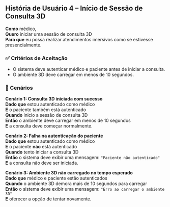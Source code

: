 ## História de Usuário 4 – Início de Sessão de Consulta 3D

**Como** médico,  
**Quero** iniciar uma sessão de consulta 3D  
**Para que** eu possa realizar atendimentos imersivos como se estivesse presencialmente.

### ✅ Critérios de Aceitação

- O sistema deve autenticar médico e paciente antes de iniciar a consulta.  
- O ambiente 3D deve carregar em menos de 10 segundos.

### 📌 Cenários

**Cenário 1: Consulta 3D iniciada com sucesso**  
**Dado que** estou autenticado como médico  
**E** o paciente também está autenticado  
**Quando** inicio a sessão de consulta 3D  
**Então** o ambiente deve carregar em menos de 10 segundos  
**E** a consulta deve começar normalmente.

**Cenário 2: Falha na autenticação do paciente**  
**Dado que** estou autenticado como médico  
**E** o paciente **não** está autenticado  
**Quando** tento iniciar a consulta 3D  
**Então** o sistema deve exibir uma mensagem: `"Paciente não autenticado"`  
**E** a consulta não deve ser iniciada.

**Cenário 3: Ambiente 3D não carregado no tempo esperado**  
**Dado que** médico e paciente estão autenticados  
**Quando** o ambiente 3D demora mais de 10 segundos para carregar  
**Então** o sistema deve exibir uma mensagem: `"Erro ao carregar o ambiente 3D"`  
**E** oferecer a opção de tentar novamente.
